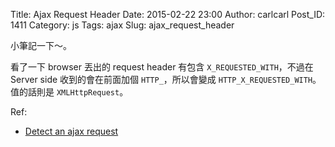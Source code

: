Title: Ajax Request Header
Date: 2015-02-22 23:00
Author: carlcarl
Post_ID: 1411
Category: js
Tags: ajax
Slug: ajax_request_header

小筆記一下～。

看了一下 browser 丟出的 request header 有包含 `X_REQUESTED_WITH`，不過在 Server side 收到的會在前面加個 `HTTP_`，所以會變成 `HTTP_X_REQUESTED_WITH`。值的話則是 `XMLHttpRequest`。

Ref:

* [Detect an ajax request]


[Detect an ajax request]: http://stackoverflow.com/questions/17816515/detect-an-ajax-request